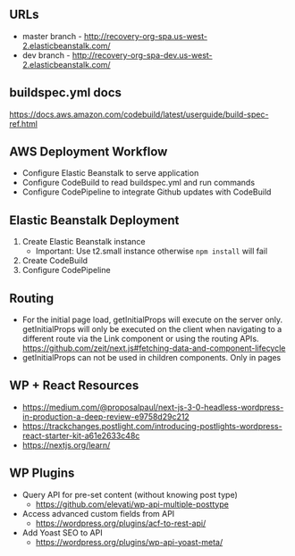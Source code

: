 ## URLs

-   master branch - http://recovery-org-spa.us-west-2.elasticbeanstalk.com/
-   dev branch - http://recovery-org-spa-dev.us-west-2.elasticbeanstalk.com/

## buildspec.yml docs

https://docs.aws.amazon.com/codebuild/latest/userguide/build-spec-ref.html

## AWS Deployment Workflow

-   Configure Elastic Beanstalk to serve application
-   Configure CodeBuild to read buildspec.yml and run commands
-   Configure CodePipeline to integrate Github updates with CodeBuild

## Elastic Beanstalk Deployment

1.  Create Elastic Beanstalk instance
    -   Important: Use t2.small instance otherwise `npm install` will fail
2.  Create CodeBuild
3.  Configure CodePipeline

## Routing

-   For the initial page load, getInitialProps will execute on the server only. getInitialProps will only be executed on the client when navigating to a different route via the Link component or using the routing APIs. https://github.com/zeit/next.js#fetching-data-and-component-lifecycle
-   getInitialProps can not be used in children components. Only in pages

## WP + React Resources

-   https://medium.com/@proposalpaul/next-js-3-0-headless-wordpress-in-production-a-deep-review-e9758d29c212
-   https://trackchanges.postlight.com/introducing-postlights-wordpress-react-starter-kit-a61e2633c48c
-   https://nextjs.org/learn/

## WP Plugins

-   Query API for pre-set content (without knowing post type)
    -   https://github.com/elevati/wp-api-multiple-posttype
-   Access advanced custom fields from API
    -   https://wordpress.org/plugins/acf-to-rest-api/
-   Add Yoast SEO to API
    -   https://wordpress.org/plugins/wp-api-yoast-meta/
